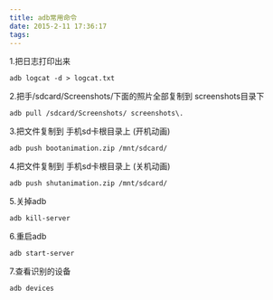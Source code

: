 ```yaml
---
title: adb常用命令
date: 2015-2-11 17:36:17
tags:
---
```

1.把日志打印出来

```
adb logcat -d > logcat.txt
```

2.把手/sdcard/Screenshots/下面的照片全部复制到 screenshots目录下

```
adb pull /sdcard/Screenshots/ screenshots\.
```

3.把文件复制到 手机sd卡根目录上 (开机动画)

```
adb push bootanimation.zip /mnt/sdcard/
```

4.把文件复制到 手机sd卡根目录上 (关机动画)

```
adb push shutanimation.zip /mnt/sdcard/
```

5.关掉adb

```
adb kill-server
```

6.重启adb

```
adb start-server
```

7.查看识别的设备

```
adb devices
```
```